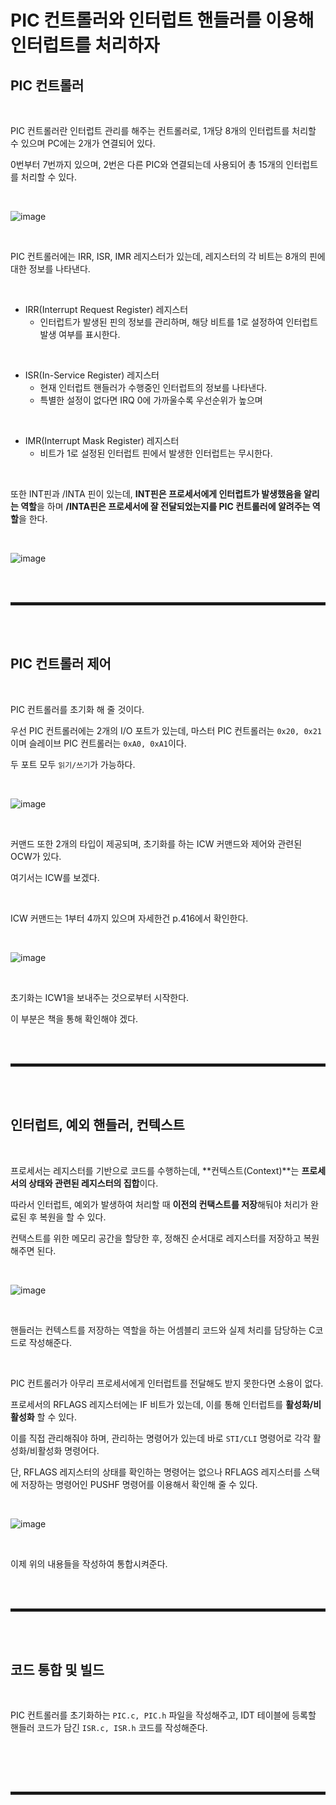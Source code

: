 # PIC 컨트롤러와 인터럽트 핸들러를 이용해 인터럽트를 처리하자
## PIC 컨트롤러

<br>

PIC 컨트롤러란 인터럽트 관리를 해주는 컨트롤러로, 1개당 8개의 인터럽트를 처리할 수 있으며 PC에는 2개가 연결되어 있다.

0번부터 7번까지 있으며, 2번은 다른 PIC와 연결되는데 사용되어 총 15개의 인터럽트를 처리할 수 있다.

<br>

![image](https://user-images.githubusercontent.com/52172169/198539470-ee639f55-31d4-4cfc-bfe7-a3421a5da2f2.png)

<br>

PIC 컨트롤러에는 IRR, ISR, IMR 레지스터가 있는데, 레지스터의 각 비트는 8개의 핀에 대한 정보를 나타낸다.

<br>

+ IRR(Interrupt Request Register) 레지스터
  + 인터럽트가 발생된 핀의 정보를 관리하며, 해당 비트를 1로 설정하여 인터럽트 발생 여부를 표시한다.

<br>

+ ISR(In-Service Register) 레지스터
  + 현재 인터럽트 핸들러가 수행중인 인터럽트의 정보를 나타낸다.
  + 특별한 설정이 없다면 IRQ 0에 가까울수록 우선순위가 높으며 

<br>

+ IMR(Interrupt Mask Register) 레지스터
  + 비트가 1로 설정된 인터럽트 핀에서 발생한 인터럽트는 무시한다. 

<br>

또한 INT핀과 /INTA 핀이 있는데, **INT핀은 프로세서에게 인터럽트가 발생했음을 알리는 역할**을 하며 **/INTA핀은 프로세서에 잘 전달되었는지를 PIC 컨트롤러에 알려주는 역할**을 한다.

<br>

![image](https://user-images.githubusercontent.com/52172169/198542812-644bb213-2507-44c0-86ff-17511ab9c24c.png)

<br><br>
<hr style="border: 2px solid;">
<br><br>

## PIC 컨트롤러 제어

<br>

PIC 컨트롤러를 초기화 해 줄 것이다.

우선 PIC 컨트롤러에는 2개의 I/O 포트가 있는데, 마스터 PIC 컨트롤러는 ```0x20, 0x21```이며 슬레이브 PIC 컨트롤러는 ```0xA0, 0xA1```이다.

두 포트 모두 ```읽기/쓰기```가 가능하다.

<br>

![image](https://user-images.githubusercontent.com/52172169/198546108-e4e35b41-1752-4569-8f45-155e7856859d.png)

<br>

커맨드 또한 2개의 타입이 제공되며, 초기화를 하는 ICW 커맨드와 제어와 관련된 OCW가 있다.

여기서는 ICW를 보겠다.

<br>

ICW 커맨드는 1부터 4까지 있으며 자세한건 p.416에서 확인한다.

<br>

![image](https://user-images.githubusercontent.com/52172169/198549006-e8d74653-c68b-4229-ac1f-6abdfb29ad9f.png)

<br>

초기화는 ICW1을 보내주는 것으로부터 시작한다.

이 부분은 책을 통해 확인해야 겠다.

<br><br>
<hr style="border: 2px solid;">
<br><br>

## 인터럽트, 예외 핸들러, 컨텍스트

<br>

프로세서는 레지스터를 기반으로 코드를 수행하는데, **컨텍스트(Context)**는 **프로세서의 상태와 관련된 레지스터의 집합**이다.

따라서 인터럽트, 예외가 발생하여 처리할 때 **이전의 컨택스트를 저장**해둬야 처리가 완료된 후 복원을 할 수 있다.

컨택스트를 위한 메모리 공간을 할당한 후, 정해진 순서대로 레지스터를 저장하고 복원해주면 된다.

<br>

![image](https://user-images.githubusercontent.com/52172169/198580248-24e080c4-f17a-45a5-a48a-a2c6ae2985fd.png)

<br>

핸들러는 컨텍스트를 저장하는 역할을 하는 어셈블리 코드와 실제 처리를 담당하는 C코드로 작성해준다.

<br>

PIC 컨트롤러가 아무리 프로세서에게 인터럽트를 전달해도 받지 못한다면 소용이 없다.

프로세서의 RFLAGS 레지스터에는 IF 비트가 있는데, 이를 통해 인터럽트를 **활성화/비활성화** 할 수 있다.

이를 직접 관리해줘야 하며, 관리하는 명령어가 있는데 바로 ```STI/CLI``` 명령어로 각각 활성화/비활성화 명령어다.

단, RFLAGS 레지스터의 상태를 확인하는 명령어는 없으나 RFLAGS 레지스터를 스택에 저장하는 명령어인 PUSHF 명령어를 이용해서 확인해 줄 수 있다.

<br>

![image](https://user-images.githubusercontent.com/52172169/198594695-0c787609-5243-4ec9-9cf6-b9387c0d7030.png)

<br>

이제 위의 내용들을 작성하여 통합시켜준다.

<br><br>
<hr style="border: 2px solid;">
<br><br>

## 코드 통합 및 빌드

<br>

PIC 컨트롤러를 초기화하는 ```PIC.c, PIC.h``` 파일을 작성해주고, IDT 테이블에 등록할 핸들러 코드가 담긴 ```ISR.c, ISR.h``` 코드를 작성해준다.

<br>



<br><br>
<hr style="border: 2px solid;">
<br><br>
